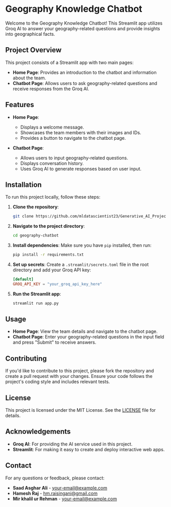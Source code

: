 # Geography Knowledge Chatbot

Welcome to the Geography Knowledge Chatbot! This Streamlit app utilizes Groq AI to answer your geography-related questions and provide insights into geographical facts.

## Project Overview

This project consists of a Streamlit app with two main pages:
- **Home Page**: Provides an introduction to the chatbot and information about the team.
- **Chatbot Page**: Allows users to ask geography-related questions and receive responses from the Groq AI.

## Features

- **Home Page**: 
  - Displays a welcome message.
  - Showcases the team members with their images and IDs.
  - Provides a button to navigate to the chatbot page.

- **Chatbot Page**:
  - Allows users to input geography-related questions.
  - Displays conversation history.
  - Uses Groq AI to generate responses based on user input.

## Installation

To run this project locally, follow these steps:

1. **Clone the repository**:
    ```bash
    git clone https://github.com/mldatascientist23/Generative_AI_Projects/geography_bot.git
    ```

2. **Navigate to the project directory**:
    ```bash
    cd geography-chatbot
    ```

3. **Install dependencies**:
    Make sure you have `pip` installed, then run:
    ```bash
    pip install -r requirements.txt
    ```

4. **Set up secrets**:
    Create a `.streamlit/secrets.toml` file in the root directory and add your Groq API key:
    ```toml
    [default]
    GROQ_API_KEY = "your_groq_api_key_here"
    ```

5. **Run the Streamlit app**:
    ```bash
    streamlit run app.py
    ```

## Usage

- **Home Page**: View the team details and navigate to the chatbot page.
- **Chatbot Page**: Enter your geography-related questions in the input field and press "Submit" to receive answers.

## Contributing

If you'd like to contribute to this project, please fork the repository and create a pull request with your changes. Ensure your code follows the project's coding style and includes relevant tests.

## License

This project is licensed under the MIT License. See the [LICENSE](LICENSE) file for details.

## Acknowledgements

- **Groq AI**: For providing the AI service used in this project.
- **Streamlit**: For making it easy to create and deploy interactive web apps.

## Contact

For any questions or feedback, please contact:

- **Saad Asghar Ali** - [your-email@example.com](mailto:your-email@example.com)
- **Hamesh Raj** - [hm.raisingani@gmail.com](mailto:your-email@example.com)
- **Mir khalil ur Rehman** - [your-email@example.com](mailto:your-email@example.com)
